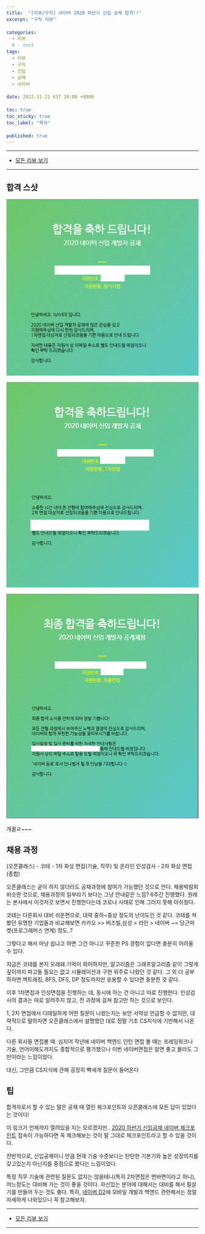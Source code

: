 ```yaml
---
title:  "[리뷰/구직] 네이버 2020 하반기 신입 공채 합격!!"
excerpt: "구직 리뷰"

categories:
  - 리뷰
  # - test
tags:
  - 리뷰
  - 구직
  - 신입
  - 공채
  - 네이버

date: 2022-11-21 KST 20:00 +0900

toc: true
toc_sticky: true
toc_label: "목차"

published: true
---
```


- - -

 - [모든 리뷰 보기](/reviews)

- - -

## 합격 스샷
![](/assets/images/posts/review/2020-naver-open-recruitment/testpass.png)
<br>

![](/assets/images/posts/review/2020-naver-open-recruitment/firstpass.png)
<br>

![](/assets/images/posts/review/2020-naver-open-recruitment/finalpass.png)
<br>

개꿀ㄹ~~~

## 채용 과정

(오픈클래스) - 코테 - 1차 화상 면접(기술, 직무) 및 온라인 인성검사 - 2차 화상 면접(종합)

오픈클래스는 굳이 하지 않더라도 공채과정에 참여가 가능했던 것으로 안다. 채용박람회 비슷한 것으로, 채용과정의 일부라기 보다는 그냥 안내같은 느낌? 6주간 진행했다. 원래는 본사에서 이것저것 보면서 진행한다는데 코로나 사태로 인해 그러지 못해 아쉬웠다.

코테는 다른회사 대비 쉬운편으로, 대략 중하~중상 정도의 난이도인 것 같다.
코테를 쳐봤던 유명한 기업들과 비교해보면 카카오 >> 버즈빌,삼성 > 라인 > 네이버 ~= 당근마켓(프로그래머스 연계) 정도..?

그렇다고 해서 마냥 쉽냐고 하면 그건 아니고 꾸준한 PS 경험이 없다면 충분히 어려울 수 있다.

지금은 코테를 본지 오래돼 기억이 희미하지만, 알고리즘은 그래프알고리즘 같이 그렇게 깊이까지 파고들 필요는 없고 시뮬레이션과 구현 위주로 나왔던 것 같다. 그 외 더 공부하자면 백트래킹, BFS, DFS, DP 정도까지만 응용할 수 있다면 충분한 것 같다.

이후 1차면접과 인성면접을 진행하는 데, 동시에 하는 건 아니고 따로 진행한다. 인성검사의 결과는 따로 알려주지 않고, 전 과정에 걸쳐 참고만 하는 것으로 보인다.

1, 2차 면접에서 디테일하게 어떤 질문이 나왔는지는 보안 서약상 언급할 수 없지만, 대략적으로 말하자면 오픈클래스에서 설명했던 대로 정말 기초 CS지식에 기반해서 나온다.

다른 회사들 면접볼 때. 심지어 작년에 네이버 백엔드 인턴 면접 볼 때는 프레임워크나 기술, 언어이해도까지도 종합적으로 평가했으나 이번 네이버면접은 알면 좋고 몰라도 그만이라는 느낌이었다.

대신, 그만큼 CS지식에 관해 굉장히 빡세게 질문이 들어온다

## 팁
합격자로서 할 수 있는 말은 공채 때 열린 체크포인트와 오픈클래스에 모든 답이 있었다는 것이다!

이 링크가 언제까지 열려있을 지는 모르겠지만.. [2020 하반기 신입공채 네이버 체크포인트](https://campaign.naver.com/recruit2020/checkpoint/) 접속이 가능하다면 꼭 체크해보는 것이 말 그대로 체크포인트라고 할 수 있을 것이다.

전반적으로, 신입공채이니 만큼 현재 기술 수준보다는 탄탄한 기본기와 높은 성장의지를 갖고있는지 아닌지를 중점으로 봤다는 느낌이었다.

특정 직무 기술에 관련된 질문도 없지는 않을테니(특히 2차면접은 면바면이라고 하니), 어느정도는 대비해 가는 것이 좋을 것이다. 자신있는 분야에 대해서는 대비를 해서 필살기를 만들어 두는 것도 좋다. 특히, [네이버 D2](https://d2.naver.com/home)에 모바일 개발과 백엔드 관련해서는 정말 자세하게 나와있으니 꼭 참고해보자.

- - -

 - [모든 리뷰 보기](/reviews)

- - -